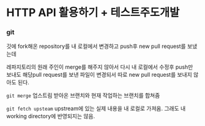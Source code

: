 # HTTP API 활용하기 + 테스트주도개발

### git 

깃에 fork해온 repository를 내 로컬에서 변경하고 push후 new pull request를 보냈는데

레파지토리의 원래 주인이 merge를 해주지 않아서 다시 내 로컬에서 수정후 push만 보내도 해당pull request를 보낸 파일이 변경되서 따로 new pull request를 보내지 않아도 된다.



`git merge` 업스트림 받아온 브랜치와 현재 작업하는 브랜치를 합쳐줌

`git fetch upsteam` upstream에 있는 실제 내용을 내 로컬로 가져옴. 그래도 내 working directory에 반영되지는 않음.


